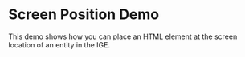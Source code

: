 # Screen Position Demo

This demo shows how you can place an HTML element at the screen location of an entity in the IGE.

